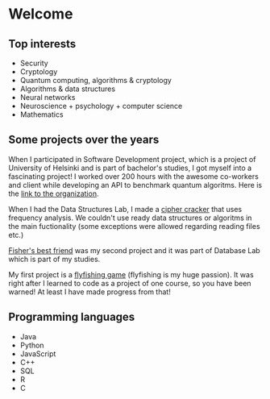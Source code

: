 # Welcome

## Top interests
- Security
- Cryptology
- Quantum computing, algorithms & cryptology
- Algorithms & data structures
- Neural networks
- Neuroscience + psychology + computer science
- Mathematics

## Some projects over the years

When I participated in Software Development project, which is a project of University of Helsinki and is part of bachelor's studies, I got myself into a fascinating project! I worked over 200 hours with the awesome co-workers and client while developing an API to benchmark quantum algoritms. Here is the [link to the organization](https://github.com/quantum-ohtu).

When I had the Data Structures Lab, I made a [cipher cracker](https://github.com/matiastamsi/tiralabra) that uses frequency analysis. We couldn't use ready data structures or algoritms in the main fuctionality (some exceptions were allowed regarding reading files etc.)

[Fisher's best friend](https://github.com/matiastamsi/KalastajanKaveri) was my second project and it was part of Database Lab which is part of my studies.

My first project is a [flyfishing game](https://github.com/matiastamsi/ot-harjoitustyo) (flyfishing is my huge passion). It was right after I learned to code as a project of one course, so you have been warned! At least I have made progress from that!

## Programming languages

- Java
- Python
- JavaScript
- C++
- SQL
- R
- C
